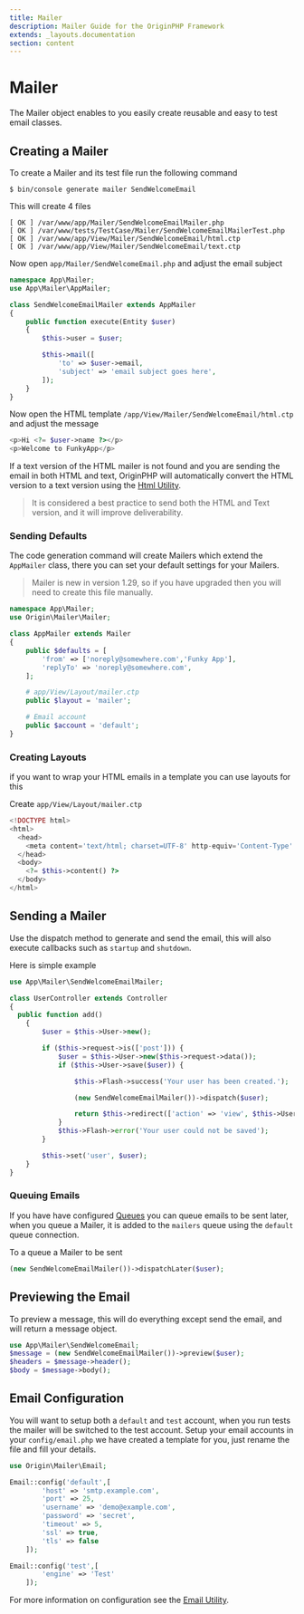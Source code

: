 ```yaml
---
title: Mailer
description: Mailer Guide for the OriginPHP Framework
extends: _layouts.documentation
section: content
---
```

# Mailer
The Mailer object enables to you easily create reusable and easy to test email classes.


## Creating a Mailer
To create a Mailer and its test file run the following command

```linux
$ bin/console generate mailer SendWelcomeEmail
```

This will create 4 files

```
[ OK ] /var/www/app/Mailer/SendWelcomeEmailMailer.php
[ OK ] /var/www/tests/TestCase/Mailer/SendWelcomeEmailMailerTest.php
[ OK ] /var/www/app/View/Mailer/SendWelcomeEmail/html.ctp
[ OK ] /var/www/app/View/Mailer/SendWelcomeEmail/text.ctp
```

Now open `app/Mailer/SendWelcomeEmail.php` and adjust the email subject

```php
namespace App\Mailer;
use App\Mailer\AppMailer;

class SendWelcomeEmailMailer extends AppMailer
{
    public function execute(Entity $user)
    {
        $this->user = $user;

        $this->mail([
            'to' => $user->email,
            'subject' => 'email subject goes here',
        ]);
    }
}
```

Now open the HTML template `/app/View/Mailer/SendWelcomeEmail/html.ctp` and adjust the message

```php
<p>Hi <?= $user->name ?></p>
<p>Welcome to FunkyApp</p>
```

If a text version of the HTML mailer is not found and you are sending the email in both HTML and text, OriginPHP will automatically convert the HTML version to a text version using the [Html Utility](/docs/utilitity/html).

> It is considered a best practice to send both the HTML and Text version, and it will improve deliverability.

### Sending Defaults

The code generation command will create Mailers which extend the `AppMailer` class, there you can set your default settings for your Mailers.

> Mailer is new in version 1.29, so if you have upgraded then you will need to create this file manually.

```php
namespace App\Mailer;
use Origin\Mailer\Mailer;

class AppMailer extends Mailer
{
    public $defaults = [
        'from' => ['noreply@somewhere.com','Funky App'],
        'replyTo' => 'noreply@somewhere.com',
    ];

    # app/View/Layout/mailer.ctp
    public $layout = 'mailer';

    # Email account
    public $account = 'default';
}
```

### Creating Layouts

if you want to wrap your HTML emails in a template you can use layouts for this

Create `app/View/Layout/mailer.ctp`

```php
<!DOCTYPE html>
<html>
  <head>
    <meta content='text/html; charset=UTF-8' http-equiv='Content-Type' />
  </head>
  <body>
    <?= $this->content() ?>
  </body>
</html>
```

## Sending a Mailer

Use the dispatch method to generate and send the email, this will also execute callbacks such as `startup` and `shutdown`.

Here is simple example

```php
use App\Mailer\SendWelcomeEmailMailer;

class UserController extends Controller
{
  public function add()
    {
        $user = $this->User->new();

        if ($this->request->is(['post'])) {
            $user = $this->User->new($this->request->data());
            if ($this->User->save($user)) {

                $this->Flash->success('Your user has been created.');

                (new SendWelcomeEmailMailer())->dispatch($user);

                return $this->redirect(['action' => 'view', $this->User->id]);
            }
            $this->Flash->error('Your user could not be saved');
        }

        $this->set('user', $user);
    }
}
```

### Queuing Emails

If you have have configured [Queues](/docs/queue) you can queue emails to be sent later, when you queue a Mailer, it is added to the `mailers` queue using the `default` queue connection.

To a queue a Mailer to be sent

```php
(new SendWelcomeEmailMailer())->dispatchLater($user);
```

## Previewing the Email

To preview a message, this will do everything except send the email, and will return a message object.

```php
use App\Mailer\SendWelcomeEmail;
$message = (new SendWelcomeEmailMailer())->preview($user);
$headers = $message->header();
$body = $message->body();
```

## Email Configuration

You will want to setup both a `default` and `test` account, when you run tests the mailer will be switched to the test account. Setup your email accounts in your `config/email.php` we have created a template for you, just rename the file and fill your details.

```php
use Origin\Mailer\Email;

Email::config('default',[
        'host' => 'smtp.example.com',
        'port' => 25,
        'username' => 'demo@example.com',
        'password' => 'secret',
        'timeout' => 5,
        'ssl' => true,
        'tls' => false
    ]);

Email::config('test',[
        'engine' => 'Test'
    ]);
```

For more information on configuration see the [Email Utility](/docs/utility/email').